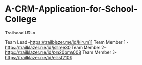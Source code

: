# A-CRM-Application-for-School-College

Trailhead URLs

Team Lead -https://trailblazer.me/id/kirum11
Team Member 1 - https://trailblazer.me/id/jshree30 
Team Member 2– https://trailblazer.me/id/pm20bma008
Team Member 3-https://trailblazer.me/id/elast2106
